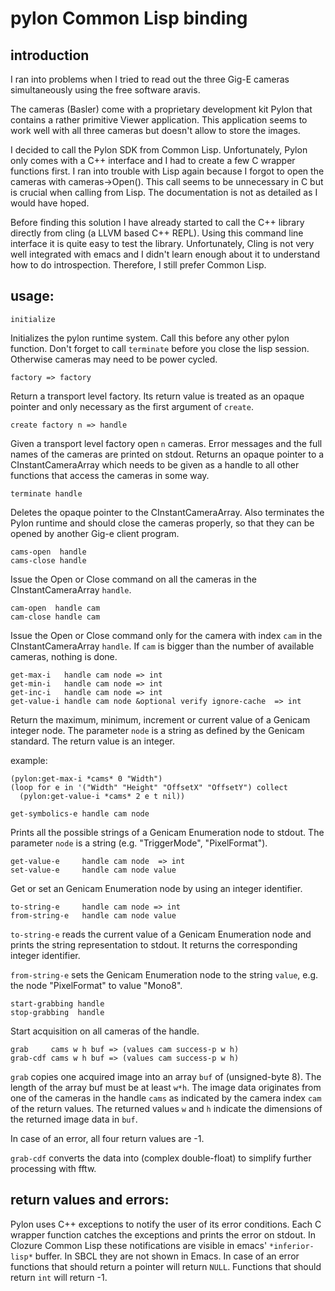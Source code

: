 # pylon Common Lisp binding

## introduction

I ran into problems when I tried to read out the three Gig-E cameras
simultaneously using the free software aravis. 

The cameras (Basler) come with a proprietary development kit Pylon
that contains a rather primitive Viewer application. This application
seems to work well with all three cameras but doesn't allow to store
the images.

I decided to call the Pylon SDK from Common Lisp. Unfortunately, Pylon
only comes with a C++ interface and I had to create a few C wrapper
functions first. I ran into trouble with Lisp again because I forgot
to open the cameras with cameras->Open(). This call seems to be
unnecessary in C but is crucial when calling from Lisp. The
documentation is not as detailed as I would have hoped.

Before finding this solution I have already started to call the C++
library directly from cling (a LLVM based C++ REPL). Using this
command line interface it is quite easy to test the
library. Unfortunately, Cling is not very well integrated with emacs
and I didn't learn enough about it to understand how to do
introspection. Therefore, I still prefer Common Lisp.

## usage:

``` initialize ```

Initializes the pylon runtime system. Call this before any other pylon
function. Don't forget to call `terminate` before you close the lisp
session. Otherwise cameras may need to be power cycled.

``` factory => factory ```

Return a transport level factory. Its return value is treated as an
opaque pointer and only necessary as the first argument of `create`.


``` create factory n => handle ```

Given a transport level factory open `n` cameras. Error messages and
the full names of the cameras are printed on stdout.  Returns an
opaque pointer to a CInstantCameraArray which needs to be given as a
handle to all other functions that access the cameras in some way.

``` terminate handle ```

Deletes the opaque pointer to the CInstantCameraArray. Also terminates
the Pylon runtime and should close the cameras properly, so that they
can be opened by another Gig-e client program.


```
cams-open  handle 
cams-close handle
```

Issue the Open or Close command on all the cameras in the
CInstantCameraArray `handle`.


```
cam-open  handle cam 
cam-close handle cam
```

Issue the Open or Close command only for the camera with index `cam`
in the CInstantCameraArray `handle`. If `cam` is bigger than the
number of available cameras, nothing is done.

``` 
get-max-i   handle cam node => int
get-min-i   handle cam node => int
get-inc-i   handle cam node => int
get-value-i handle cam node &optional verify ignore-cache  => int
```

Return the maximum, minimum, increment or current value of a Genicam
integer node. The parameter `node` is a string as defined by the
Genicam standard. The return value is an integer.

example: 
```common-lisp
(pylon:get-max-i *cams* 0 "Width")
(loop for e in '("Width" "Height" "OffsetX" "OffsetY") collect
  (pylon:get-value-i *cams* 2 e t nil))
```

```
get-symbolics-e handle cam node
```

Prints all the possible strings of a Genicam Enumeration node to
stdout.  The parameter `node` is a string (e.g. "TriggerMode",
"PixelFormat").

```
get-value-e     handle cam node  => int
set-value-e     handle cam node value
```

Get or set an Genicam Enumeration node by using an integer identifier.


```
to-string-e     handle cam node => int
from-string-e   handle cam node value
```

`to-string-e` reads the current value of a Genicam Enumeration node
and prints the string representation to stdout. It returns the
corresponding integer identifier.

`from-string-e` sets the Genicam Enumeration node to the string
`value`, e.g. the node "PixelFormat" to value "Mono8".

```
start-grabbing handle
stop-grabbing  handle
```

Start acquisition on all cameras of the handle.


```
grab     cams w h buf => (values cam success-p w h)
grab-cdf cams w h buf => (values cam success-p w h)
```

`grab` copies one acquired image into an array `buf` of (unsigned-byte
8). The length of the array buf must be at least `w*h`. The image data
originates from one of the cameras in the handle `cams` as indicated
by the camera index `cam` of the return values. The returned values
`w` and `h` indicate the dimensions of the returned image data in
`buf`.

In case of an error, all four return values are -1.

`grab-cdf` converts the data into (complex double-float) to simplify
further processing with fftw.



##  return values and errors:

Pylon uses C++ exceptions to notify the user of its error
conditions. Each C wrapper function catches the exceptions and prints
the error on stdout. In Clozure Common Lisp these notifications are
visible in emacs' `*inferior-lisp*` buffer. In SBCL they are not shown
in Emacs. In case of an error functions that should return a pointer
will return `NULL`. Functions that should return `int` will return -1.